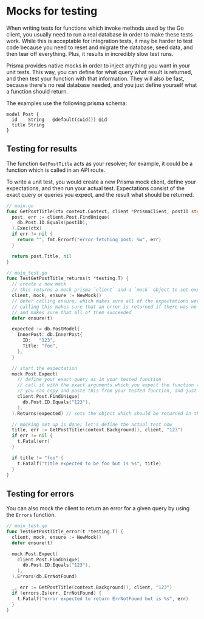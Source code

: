 # Mocks for testing

When writing tests for functions which invoke methods used by the Go client, you usually need to run a real database in
order to make these tests work. While this is acceptable for integration tests, it may be harder to test code because
you need to reset and migrate the database, seed data, and then tear off everything. Plus, it results in incredibly slow
test runs.

Prisma provides native mocks in order to inject anything you want in your unit tests. This way, you can define for what
query what result is returned, and then test your function with that information. They will also be fast, because
there's no real database needed, and you just define yourself what a function should return.

The examples use the following prisma schema:

```prisma
model Post {
  id    String   @default(cuid()) @id
  title String
}
```

## Testing for results

The function `GetPostTitle` acts as your resolver; for example, it could be a function which is called in an API route.

To write a unit test, you would create a new Prisma mock client, define your expectations, and then run your actual
test.
Expectations consist of the exact query or queries you expect, and the result what should be returned.

```go
// main.go
func GetPostTitle(ctx context.Context, client *PrismaClient, postID string) (string, error) {
  post, err := client.Post.FindUnique(
    db.Post.ID.Equals(postID),
  ).Exec(ctx)
  if err != nil {
    return "", fmt.Errorf("error fetching post: %w", err)
  }

  return post.Title, nil
}

// main_test.go
func TestGetPostTitle_returns(t *testing.T) {
  // create a new mock
  // this returns a mock prisma `client` and a `mock` object to set expectations
  client, mock, ensure := NewMock()
  // defer calling ensure, which makes sure all of the expectations were met and actually called
  // calling this makes sure that an error is returned if there was no query happening for a given expectation
  // and makes sure that all of them succeeded
  defer ensure(t)

  expected := db.PostModel{
    InnerPost: db.InnerPost{
      ID:   "123",
      Title: "foo",
    },
  }

  // start the expectation
  mock.Post.Expect(
    // define your exact query as in your tested function
    // call it with the exact arguments which you expect the function to be called with
    // you can copy and paste this from your tested function, and just put specific values into the arguments
    client.Post.FindUnique(
      db.Post.ID.Equals("123"),
    ),
  ).Returns(expected) // sets the object which should be returned in the function call

  // mocking set up is done; let's define the actual test now
  title, err := GetPostTitle(context.Background(), client, "123")
  if err != nil {
    t.Fatal(err)
  }

  if title != "foo" {
    t.Fatalf("title expected to be foo but is %s", title)
  }
}
```

## Testing for errors

You can also mock the client to return an error for a given query by using the `Errors` function.

```go
// main_test.go
func TestGetPostTitle_error(t *testing.T) {
  client, mock, ensure := NewMock()
  defer ensure(t)

  mock.Post.Expect(
    client.Post.FindUnique(
      db.Post.ID.Equals("123"),
    ),
  ).Errors(db.ErrNotFound)

  _, err := GetPostTitle(context.Background(), client, "123")
  if !errors.Is(err, ErrNotFound) {
    t.Fatalf("error expected to return ErrNotFound but is %s", err)
  }
}
```
